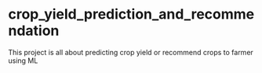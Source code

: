 # crop_yield_prediction_and_recommendation
This project is all about predicting crop yield or recommend crops to farmer using ML
